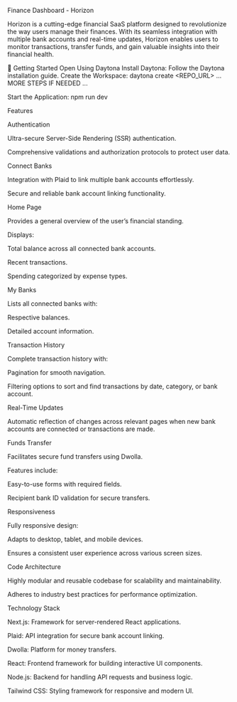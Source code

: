 Finance Dashboard - Horizon

Horizon is a cutting-edge financial SaaS platform designed to revolutionize the way users manage their finances. With its seamless integration with multiple bank accounts and real-time updates, Horizon enables users to monitor transactions, transfer funds, and gain valuable insights into their financial health.

🚀 Getting Started
Open Using Daytona
Install Daytona: Follow the Daytona installation guide.
Create the Workspace:
daytona create <REPO_URL> 
... MORE STEPS IF NEEDED ...

Start the Application:
npm run dev

Features

Authentication

Ultra-secure Server-Side Rendering (SSR) authentication.

Comprehensive validations and authorization protocols to protect user data.

Connect Banks

Integration with Plaid to link multiple bank accounts effortlessly.

Secure and reliable bank account linking functionality.

Home Page

Provides a general overview of the user’s financial standing.

Displays:

Total balance across all connected bank accounts.

Recent transactions.

Spending categorized by expense types.

My Banks

Lists all connected banks with:

Respective balances.

Detailed account information.

Transaction History

Complete transaction history with:

Pagination for smooth navigation.

Filtering options to sort and find transactions by date, category, or bank account.

Real-Time Updates

Automatic reflection of changes across relevant pages when new bank accounts are connected or transactions are made.

Funds Transfer

Facilitates secure fund transfers using Dwolla.

Features include:

Easy-to-use forms with required fields.

Recipient bank ID validation for secure transfers.

Responsiveness

Fully responsive design:

Adapts to desktop, tablet, and mobile devices.

Ensures a consistent user experience across various screen sizes.

Code Architecture

Highly modular and reusable codebase for scalability and maintainability.

Adheres to industry best practices for performance optimization.

Technology Stack

Next.js: Framework for server-rendered React applications.

Plaid: API integration for secure bank account linking.

Dwolla: Platform for money transfers.

React: Frontend framework for building interactive UI components.

Node.js: Backend for handling API requests and business logic.

Tailwind CSS: Styling framework for responsive and modern UI.